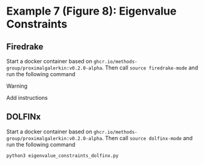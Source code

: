# Example 7 (Figure 8): Eigenvalue Constraints

## Firedrake
Start a docker container based on `ghcr.io/methods-group/proximalgalerkin:v0.2.0-alpha`.
Then call `source firedrake-mode` and run the following command

> [!WARNING]  
> Add instructions

## DOLFINx
Start a docker container based on `ghcr.io/methods-group/proximalgalerkin:v0.2.0-alpha`.
Then call `source dolfinx-mode` and run the following command

```bash
python3 eigenvalue_constraints_dolfinx.py
```
